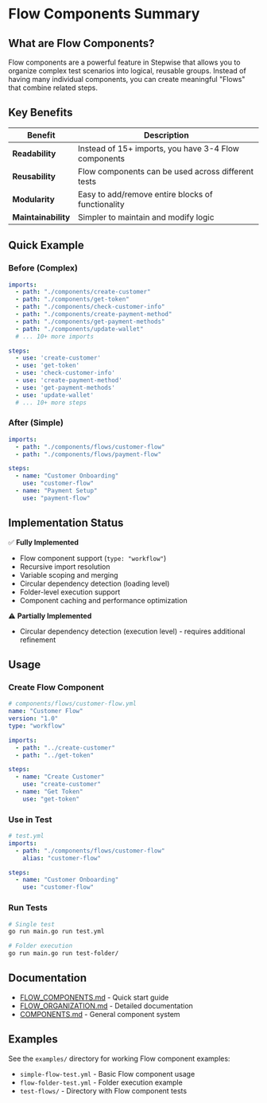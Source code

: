 # Flow Components Summary

## What are Flow Components?

Flow components are a powerful feature in Stepwise that allows you to organize complex test scenarios into logical, reusable groups. Instead of having many individual components, you can create meaningful "Flows" that combine related steps.

## Key Benefits

| Benefit | Description |
|---------|-------------|
| **Readability** | Instead of 15+ imports, you have 3-4 Flow components |
| **Reusability** | Flow components can be used across different tests |
| **Modularity** | Easy to add/remove entire blocks of functionality |
| **Maintainability** | Simpler to maintain and modify logic |

## Quick Example

### Before (Complex)
```yaml
imports:
  - path: "./components/create-customer"
  - path: "./components/get-token"
  - path: "./components/check-customer-info"
  - path: "./components/create-payment-method"
  - path: "./components/get-payment-methods"
  - path: "./components/update-wallet"
  # ... 10+ more imports

steps:
  - use: 'create-customer'
  - use: 'get-token'
  - use: 'check-customer-info'
  - use: 'create-payment-method'
  - use: 'get-payment-methods'
  - use: 'update-wallet'
  # ... 10+ more steps
```

### After (Simple)
```yaml
imports:
  - path: "./components/flows/customer-flow"
  - path: "./components/flows/payment-flow"

steps:
  - name: "Customer Onboarding"
    use: "customer-flow"
  - name: "Payment Setup"
    use: "payment-flow"
```

## Implementation Status

✅ **Fully Implemented**
- Flow component support (`type: "workflow"`)
- Recursive import resolution
- Variable scoping and merging
- Circular dependency detection (loading level)
- Folder-level execution support
- Component caching and performance optimization

⚠️ **Partially Implemented**
- Circular dependency detection (execution level) - requires additional refinement

## Usage

### Create Flow Component
```yaml
# components/flows/customer-flow.yml
name: "Customer Flow"
version: "1.0"
type: "workflow"

imports:
  - path: "../create-customer"
  - path: "../get-token"

steps:
  - name: "Create Customer"
    use: "create-customer"
  - name: "Get Token"
    use: "get-token"
```

### Use in Test
```yaml
# test.yml
imports:
  - path: "./components/flows/customer-flow"
    alias: "customer-flow"

steps:
  - name: "Customer Onboarding"
    use: "customer-flow"
```

### Run Tests
```bash
# Single test
go run main.go run test.yml

# Folder execution
go run main.go run test-folder/
```

## Documentation

- [FLOW_COMPONENTS.md](FLOW_COMPONENTS.md) - Quick start guide
- [FLOW_ORGANIZATION.md](FLOW_ORGANIZATION.md) - Detailed documentation
- [COMPONENTS.md](COMPONENTS.md) - General component system

## Examples

See the `examples/` directory for working Flow component examples:
- `simple-flow-test.yml` - Basic Flow component usage
- `flow-folder-test.yml` - Folder execution example
- `test-flows/` - Directory with Flow component tests 